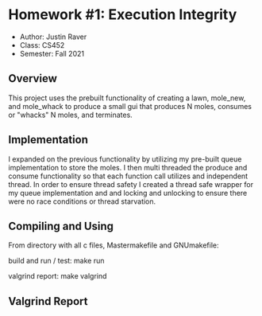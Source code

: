 # Homework #1: Execution Integrity

* Author: Justin Raver
* Class: CS452 
* Semester: Fall 2021

## Overview

This project uses the prebuilt functionality of creating a lawn, mole_new, and mole_whack
to produce a small gui that produces N moles, consumes or "whacks" N moles, and terminates.

## Implementation

I expanded on the previous functionality by utilizing my pre-built queue implementation to store the
moles. I then multi threaded the produce and consume functionality so that each function call
utilizes and independent thread. In order to ensure thread safety I created a thread safe wrapper 
for my queue implementation and and locking and unlocking to ensure there were no race conditions 
or thread starvation. 

## Compiling and Using

From directory with all c files, Mastermakefile and GNUmakefile:

build and run / test: make run

valgrind report: make valgrind

## Valgrind Report

